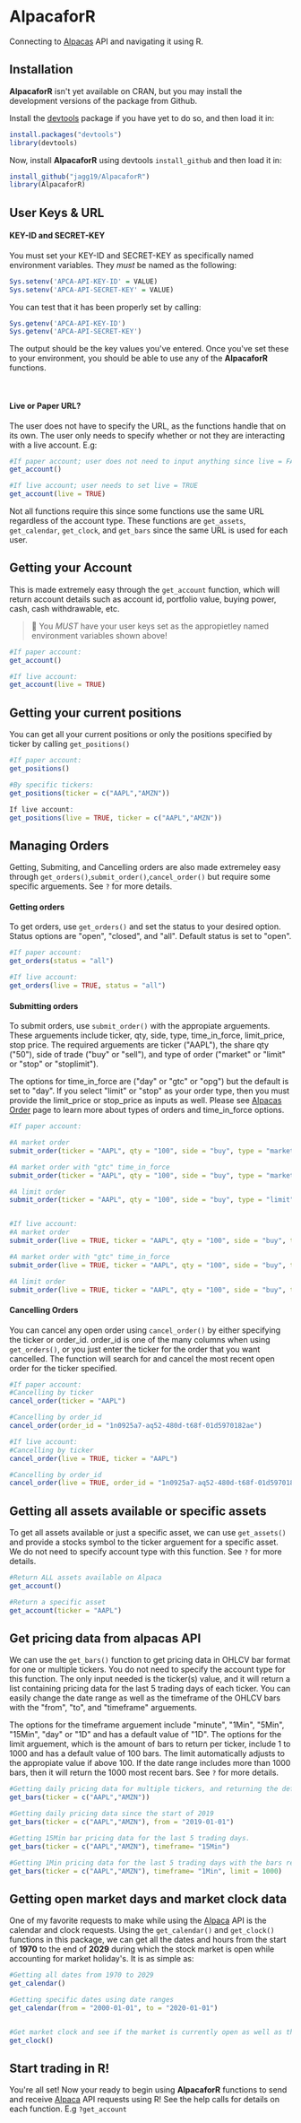 # AlpacaforR
Connecting to [Alpacas](https://alpaca.markets) API and navigating it using R.

## Installation

**AlpacaforR** isn't yet available on CRAN, but you may install the development versions of the package from Github.

Install the [devtools](https://cran.r-project.org/web/packages/devtools/readme/README.html) package if you have yet to do so, and then load it in:

```r
install.packages("devtools")
library(devtools)
```

Now, install **AlpacaforR** using devtools `install_github` and then load it in:

```r
install_github("jagg19/AlpacaforR")
library(AlpacaforR)
```




## User Keys & URL 


#### KEY-ID and SECRET-KEY

You must set your KEY-ID and SECRET-KEY as specifically named environment variables. They *must* be named as the following:
```r
Sys.setenv('APCA-API-KEY-ID' = VALUE)
Sys.setenv('APCA-API-SECRET-KEY' = VALUE)
```

You can test that it has been properly set by calling:
```r
Sys.getenv('APCA-API-KEY-ID')
Sys.getenv('APCA-API-SECRET-KEY')
```

The output should be the key values you've entered. Once you've set these to your environment, you should be able to use any of the **AlpacaforR** functions. 

<br>

#### Live or Paper URL?
The user does not have to specify the URL, as the functions handle that on its own. The user only needs to specify whether or not they are interacting with a live account. E.g:

```r
#If paper account; user does not need to input anything since live = FALSE is the default.
get_account()

#If live account; user needs to set live = TRUE
get_account(live = TRUE)
```

Not all functions require this since some functions use the same URL regardless of the account type. These functions are `get_assets`, `get_calendar`, `get_clock`, and `get_bars` since the same URL is used for each user.


## Getting your Account
This is made extremely easy through the `get_account` function, which will return account details such as account id, portfolio value, buying power, cash, cash withdrawable, etc. 
> 🛑 You *MUST* have your user keys set as the appropietley named environment variables shown above!

```r
#If paper account: 
get_account()

#If live account:
get_account(live = TRUE)
```

## Getting your current positions
You can get all your current positions or only the positions specified by ticker by calling `get_positions()`

```r
#If paper account:
get_positions()

#By specific tickers:
get_positions(ticker = c("AAPL","AMZN"))

If live account:
get_positions(live = TRUE, ticker = c("AAPL","AMZN"))
```


## Managing Orders
Getting, Submiting, and Cancelling orders are also made extremeley easy through `get_orders()`,`submit_order()`,`cancel_order()` but require some specific arguements. See `?` for more details.


#### Getting orders
To get orders, use `get_orders()` and set the status to your desired option. Status options are "open", "closed", and "all". Default status is set to "open".

```r
#If paper account:
get_orders(status = "all") 

#If live account:
get_orders(live = TRUE, status = "all") 
```

#### Submitting orders
To submit orders, use `submit_order()` with the appropiate arguements. These arguements include ticker, qty, side, type, time_in_force, limit_price, stop price. The required arguements are ticker ("AAPL"), the share qty ("50"), side of trade ("buy" or "sell"), and type of order ("market" or "limit" or "stop" or "stoplimit"). 

The options for time_in_force are ("day" or "gtc" or "opg") but the default is set to "day". If you select "limit" or "stop" as your order type, then you must provide the limit_price or stop_price as inputs as well. Please see [Alpacas Order](https://docs.alpaca.markets/orders/) page to learn more about types of orders and time_in_force options. 

```r
#If paper account:

#A market order
submit_order(ticker = "AAPL", qty = "100", side = "buy", type = "market")

#A market order with "gtc" time_in_force
submit_order(ticker = "AAPL", qty = "100", side = "buy", type = "market", time_in_force = "gtc")

#A limit order
submit_order(ticker = "AAPL", qty = "100", side = "buy", type = "limit", limit_price = "100")


#If live account:
#A market order
submit_order(live = TRUE, ticker = "AAPL", qty = "100", side = "buy", type = "market")

#A market order with "gtc" time_in_force
submit_order(live = TRUE, ticker = "AAPL", qty = "100", side = "buy", type = "market", time_in_force = "gtc")

#A limit order
submit_order(live = TRUE, ticker = "AAPL", qty = "100", side = "buy", type = "limit", limit_price = "100")
```


#### Cancelling Orders
You can cancel any open order using `cancel_order()` by either specifying the ticker or order_id. order_id is one of the many columns when using `get_orders()`, or you just enter the ticker for the order that you want cancelled. The function will search for and cancel the most recent open order for the ticker specified.

```r
#If paper account:
#Cancelling by ticker
cancel_order(ticker = "AAPL")

#Cancelling by order_id
cancel_order(order_id = "1n0925a7-aq52-480d-t68f-01d5970182ae")

#If live account:
#Cancelling by ticker
cancel_order(live = TRUE, ticker = "AAPL")

#Cancelling by order_id
cancel_order(live = TRUE, order_id = "1n0925a7-aq52-480d-t68f-01d5970182ae")
```


## Getting all assets available or specific assets
To get all assets available or just a specific asset, we can use `get_assets()` and provide a stocks symbol to the ticker arguement for a specific asset. We do not need to specify account type with this function. See `?` for more details.

```r
#Return ALL assets available on Alpaca
get_account()

#Return a specific asset
get_account(ticker = "AAPL")
```

## Get pricing data from alpacas API
We can use the `get_bars()` function to get pricing data in OHLCV bar format for one or multiple tickers. You do not need to specify the account type for this function. The only input needed is the ticker(s) value, and it will return a list containing pricing data for the last 5 trading days of each ticker. You can easily change the date range as well as the timeframe of the OHLCV bars with the "from", "to", and "timeframe" arguements. 




The options for the timeframe arguement include "minute", "1Min", "5Min", "15Min", "day" or "1D" and has a default value of "1D". The options for the limit arguement, which is the amount of bars to return per ticker, include 1 to 1000 and has a default value of 100 bars. The limit automatically adjusts to the appropiate value if above 100. If the date range includes more than 1000 bars, then it will return the 1000 most recent bars. See `?` for more details.

```r
#Getting daily pricing data for multiple tickers, and returning the default timeframe (last 5 trading days).
get_bars(ticker = c("AAPL","AMZN"))

#Getting daily pricing data since the start of 2019
get_bars(ticker = c("AAPL","AMZN"), from = "2019-01-01")

#Getting 15Min bar pricing data for the last 5 trading days.
get_bars(ticker = c("AAPL","AMZN"), timeframe= "15Min")

#Getting 1Min pricing data for the last 5 trading days with the bars returned limit set to the max of 1000.
get_bars(ticker = c("AAPL","AMZN"), timeframe= "1Min", limit = 1000)
```

## Getting open market days and market clock data
One of my favorite requests to make while using the [Alpaca](https://alpaca.markets) API is the calendar and clock requests. Using the `get_calendar()` and `get_clock()` functions in this package, we can get all the dates and hours from the start of **1970** to the end of **2029** during which the stock market is open while accounting for market holiday's. It is as simple as:

```r
#Getting all dates from 1970 to 2029
get_calendar()

#Getting specific dates using date ranges
get_calendar(from = "2000-01-01", to = "2020-01-01")


#Get market clock and see if the market is currently open as well as the times of the next open and close
get_clock()
```



## Start trading in R!
You're all set! Now your ready to begin using **AlpacaforR** functions to send and receive [Alpaca](https://alpaca.markets) API requests using R! See the help calls for details on each function. E.g `?get_account` 